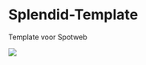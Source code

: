 Splendid-Template
=================

Template voor Spotweb

<img src="http://splendid-designs.nl/spotweb/preview.jpg" />
